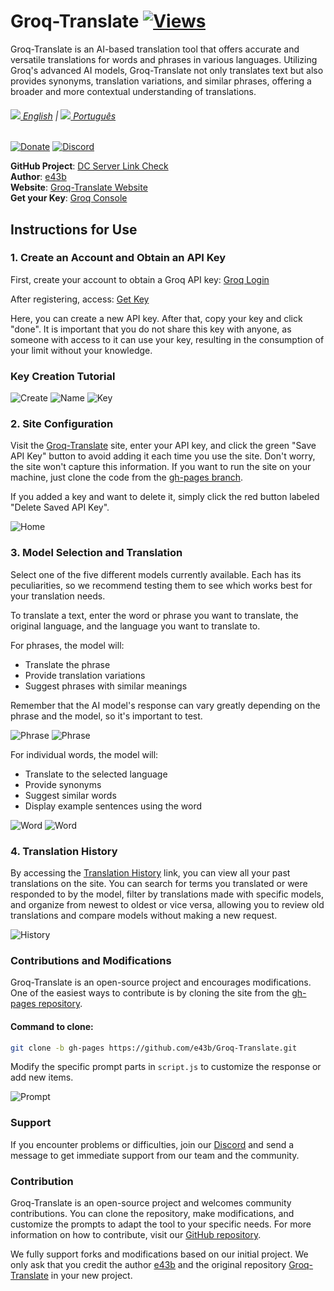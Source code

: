 # Groq-Translate [![Views](https://hits.sh/github.com/e43bgroqtranseng/hits.svg)](https://github.com/e43b/Groq-Translate/)

Groq-Translate is an AI-based translation tool that offers accurate and versatile translations for words and phrases in various languages. Utilizing Groq's advanced AI models, Groq-Translate not only translates text but also provides synonyms, translation variations, and similar phrases, offering a broader and more contextual understanding of translations.

###### [![](img/en-flag.svg) English](README.md) | [![](img/br.png) Português](README-ptbr.md)

[![Donate](https://img.shields.io/badge/Donate-Oxapay-blue)](https://oxapay.com/donate/40874860)
[![Discord](https://img.shields.io/badge/Discord-Join%20Server-blue)](https://discord.gg/CsBMMXBz7t)

**GitHub Project**: [DC Server Link Check](https://github.com/e43b/DC-Server-Link-Check/)  
**Author**: [e43b](https://github.com/e43b)  
**Website**: [Groq-Translate Website](https://e43b.github.io/Groq-Translate/)  
**Get your Key**: [Groq Console](https://console.groq.com/keys)

## Instructions for Use

### 1. Create an Account and Obtain an API Key

First, create your account to obtain a Groq API key: [Groq Login](https://console.groq.com/login)

After registering, access: [Get Key](https://console.groq.com/keys)

Here, you can create a new API key. After that, copy your key and click "done". It is important that you do not share this key with anyone, as someone with access to it can use your key, resulting in the consumption of your limit without your knowledge.

### Key Creation Tutorial

![Create](img/createkey.png)
![Name](img/nomekey.png)
![Key](img/key.png)

### 2. Site Configuration

Visit the [Groq-Translate](https://e43b.github.io/Groq-Translate/) site, enter your API key, and click the green "Save API Key" button to avoid adding it each time you use the site. Don't worry, the site won't capture this information. If you want to run the site on your machine, just clone the code from the [gh-pages branch](https://github.com/e43b/Groq-Translate/tree/gh-pages).

If you added a key and want to delete it, simply click the red button labeled "Delete Saved API Key".

![Home](img/home.png)

### 3. Model Selection and Translation

Select one of the five different models currently available. Each has its peculiarities, so we recommend testing them to see which works best for your translation needs.

To translate a text, enter the word or phrase you want to translate, the original language, and the language you want to translate to.

For phrases, the model will:
- Translate the phrase
- Provide translation variations
- Suggest phrases with similar meanings

Remember that the AI model's response can vary greatly depending on the phrase and the model, so it's important to test.

![Phrase](img/frase.png)
![Phrase](img/frase1.png)

For individual words, the model will:
- Translate to the selected language
- Provide synonyms
- Suggest similar words
- Display example sentences using the word

![Word](img/palavra.png)
![Word](img/palavra1.png)

### 4. Translation History

By accessing the [Translation History](https://e43b.github.io/Groq-Translate/#historico) link, you can view all your past translations on the site. You can search for terms you translated or were responded to by the model, filter by translations made with specific models, and organize from newest to oldest or vice versa, allowing you to review old translations and compare models without making a new request.

![History](img/historico.png)

### Contributions and Modifications

Groq-Translate is an open-source project and encourages modifications. One of the easiest ways to contribute is by cloning the site from the [gh-pages repository](https://github.com/e43b/Groq-Translate/tree/gh-pages).

#### Command to clone:
```bash
git clone -b gh-pages https://github.com/e43b/Groq-Translate.git
```

Modify the specific prompt parts in `script.js` to customize the response or add new items.

![Prompt](img/prompt.png)

### Support

If you encounter problems or difficulties, join our [Discord](https://discord.gg/bEyHhmbRVw) and send a message to get immediate support from our team and the community.

### Contribution

Groq-Translate is an open-source project and welcomes community contributions. You can clone the repository, make modifications, and customize the prompts to adapt the tool to your specific needs. For more information on how to contribute, visit our [GitHub repository](https://github.com/e43b/Groq-Translate).

We fully support forks and modifications based on our initial project. We only ask that you credit the author [e43b](https://github.com/e43b/) and the original repository [Groq-Translate](https://github.com/e43b/Groq-Translate) in your new project.
